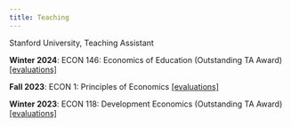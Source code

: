 ```yaml
---
title: Teaching
---
```


Stanford University, Teaching Assistant

**Winter 2024**: ECON 146: Economics of Education (Outstanding TA Award) 
<a href="https://cayleeoconnor.github.io/teaching/W24-ECON146_CayleeO'Connor-SectionFeedback.pdf" target="_blank">[evaluations]</a>

**Fall 2023**: ECON 1: Principles of Economics
<a href="https://cayleeoconnor.github.io/teaching/F23-ECON1-CayleeO'Connor-SectionFeedback.pdf" target="_blank">[evaluations]</a>

**Winter 2023**: ECON 118: Development Economics (Outstanding TA Award) <a href="https://cayleeoconnor.github.io/teaching/W23-ECON118-CayleeO'Connor-SectionFeedback.pdf" target="_blank">[evaluations]</a>

